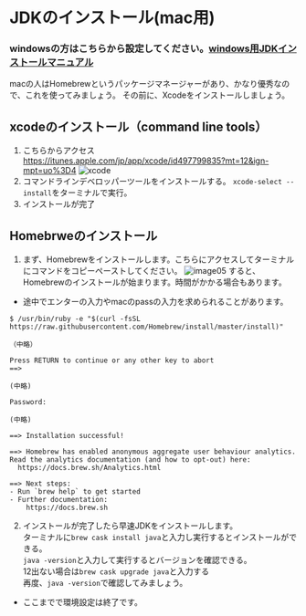 # JDKのインストール(mac用)  
### windowsの方はこちらから設定してください。[windows用JDKインストールマニュアル](https://github.com/shikari-s/installJDK)
macの人はHomebrewというパッケージマネージャーがあり、かなり優秀なので、これを使ってみましょう。
その前に、Xcodeをインストールしましょう。
## xcodeのインストール（command line tools）
1. こちらからアクセス https://itunes.apple.com/jp/app/xcode/id497799835?mt=12&ign-mpt=uo%3D4
![xcode](https://github.com/Yoshiki-Yamada/ProjectMember2019/blob/master/image06.png "image06")
2. コマンドラインデベロッパーツールをインストールする。
```xcode-select --install```をターミナルで実行。
3. インストールが完了
## Homebrweのインストール
1. まず、Homebrewをインストールします。こちらにアクセスしてターミナルにコマンドをコピーペーストしてください。
![image05](https://github.com/Yoshiki-Yamada/ProjectMember2019/blob/master/image05.png "image05")
すると、Homebrewのインストールが始まります。時間がかかる場合もあります。
- 途中でエンターの入力やmacのpassの入力を求められることがあります。
```
$ /usr/bin/ruby -e "$(curl -fsSL https://raw.githubusercontent.com/Homebrew/install/master/install)"

（中略）

Press RETURN to continue or any other key to abort
==>

(中略)

Password:

(中略)

==> Installation successful!

==> Homebrew has enabled anonymous aggregate user behaviour analytics.
Read the analytics documentation (and how to opt-out) here:
  https://docs.brew.sh/Analytics.html

==> Next steps:
- Run `brew help` to get started
- Further documentation:
    https://docs.brew.sh
  ```

2. インストールが完了したら早速JDKをインストールします。  
ターミナルに`brew cask install java`と入力し実行するとインストールができる。  
`java -version`と入力して実行するとバージョンを確認できる。  
12出ない場合は`brew cask upgrade java`と入力する  
再度、`java -version`で確認してみましょう。  
- ここまでで環境設定は終了です。
